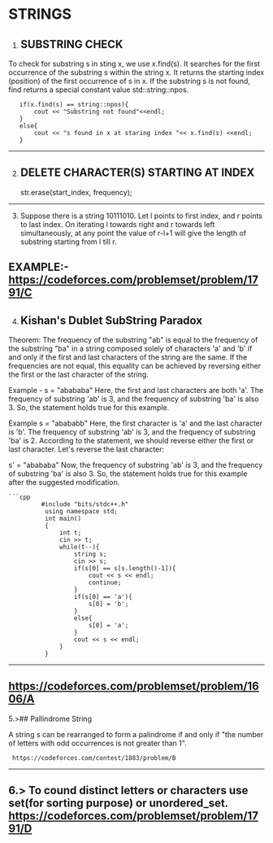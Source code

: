 # STRINGS

1. ## SUBSTRING CHECK
To check for substring s in sting x, we use x.find(s). It searches for the first occurrence of the substring s within the string x. It returns the starting index (position) of the first occurrence of s
in x. If the substring s is not found, find returns a special constant value std::string::npos.

       if(x.find(s) == string::npos){
           cout << "Substring not found"<<endl;
       }
       else{
           cout << "s found in x at staring index "<< x.find(s) <<endl;
       }

---

2. ## DELETE CHARACTER(S) STARTING AT INDEX
    str.erase(start_index, frequency);

-----

3.  Suppose there is a string 10111010. Let l points to first index, and r points to last index. On iterating l towards right and r towards left simultaneously, at any point the value of
    r-l+1 will give the length of substring starting from l till r.

   EXAMPLE:- https://codeforces.com/problemset/problem/1791/C
---
4. ## Kishan's Dublet SubString Paradox
Theorem:
The frequency of the substring "ab" is equal to the frequency of the substring "ba" in a string composed solely of characters 'a' and 'b' if and only if the first and last characters 
of the string are the same. 
If the frequencies are not equal, this equality can be achieved by reversing either the first or the last character of the string.

Example - s = "abababa"
Here, the first and last characters are both 'a'. The frequency of substring 'ab' is 3, and the frequency of substring 'ba' is also 3. So, the statement holds true for this example.

Example s = "abababb"
Here, the first character is 'a' and the last character is 'b'. The frequency of substring 'ab' is 3, and the frequency of substring 'ba' is 2. According to the statement, we should reverse either
the first or last character. Let's reverse the last character:

s' = "abababa"
Now, the frequency of substring 'ab' is 3, and the frequency of substring 'ba' is also 3. So, the statement holds true for this example after the suggested modification.

    ```cpp
             #include "bits/stdc++.h"
              using namespace std;
              int main()
              {
                  int t;
                  cin >> t;
                  while(t--){
                      string s;
                      cin >> s;
                      if(s[0] == s[s.length()-1]){
                          cout << s << endl;
                          continue;
                      }
                      if(s[0] == 'a'){
                          s[0] = 'b';
                      }
                      else{
                          s[0] = 'a';
                      }
                      cout << s << endl;
                  }
              }
---
https://codeforces.com/problemset/problem/1606/A
---
5.>## Pallindrome String

A string s can be rearranged to form a palindrome if and only if "the number of letters with odd occurrences is not greater than 1".

     https://codeforces.com/contest/1883/problem/B
---
6.> To cound distinct letters or characters use set(for sorting purpose) or unordered_set.
     https://codeforces.com/problemset/problem/1791/D
---


















